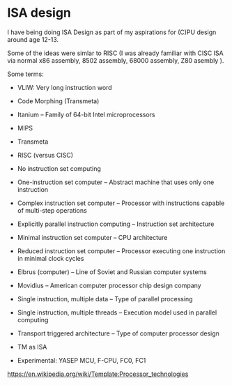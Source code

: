 # ISA design

I have being doing ISA Design as part of my aspirations for (C)PU design around age 12-13.

Some of the ideas were simlar to RISC (I was already familiar with CISC ISA via normal x86 assembly, 8502 assembly, 68000 assembly, Z80 asembly ).

Some terms:

* VLIW: Very long instruction word
* Code Morphing (Transmeta)
* Itanium – Family of 64-bit Intel microprocessors
* MIPS
* Transmeta
* RISC (versus CISC)
* No instruction set computing
* One-instruction set computer – Abstract machine that uses only one instruction
* Complex instruction set computer – Processor with instructions capable of multi-step operations
* Explicitly parallel instruction computing – Instruction set architecture
* Minimal instruction set computer – CPU architecture
* Reduced instruction set computer – Processor executing one instruction in minimal clock cycles
* Elbrus (computer) – Line of Soviet and Russian computer systems
* Movidius – American computer processor chip design company
* Single instruction, multiple data – Type of parallel processing
* Single instruction, multiple threads – Execution model used in parallel computing
* Transport triggered architecture – Type of computer processor design
* TM as ISA

* Experimental: YASEP MCU, F-CPU, FC0, FC1

https://en.wikipedia.org/wiki/Template:Processor_technologies
